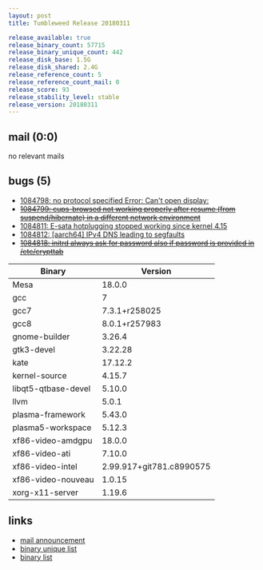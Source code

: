 ```yaml
---
layout: post
title: Tumbleweed Release 20180311

release_available: true
release_binary_count: 57715
release_binary_unique_count: 442
release_disk_base: 1.5G
release_disk_shared: 2.4G
release_reference_count: 5
release_reference_count_mail: 0
release_score: 93
release_stability_level: stable
release_version: 20180311
---
```


## mail (0:0)

no relevant mails

## bugs (5)

<!--more-->

- [1084798: no protocol specified Error: Can't open display:](https://bugzilla.opensuse.org/show_bug.cgi?id=1084798)
- ~~[1084799: cups-browsed not working properly after resume (from suspend/hibernate) in a different network environment](https://bugzilla.opensuse.org/show_bug.cgi?id=1084799)~~
- [1084811: E-sata hotplugging stopped working since kernel 4.15](https://bugzilla.opensuse.org/show_bug.cgi?id=1084811)
- [1084812: [aarch64] IPv4 DNS leading to segfaults](https://bugzilla.opensuse.org/show_bug.cgi?id=1084812)
- ~~[1084818: initrd always ask for password also if password is provided in /etc/crypttab](https://bugzilla.opensuse.org/show_bug.cgi?id=1084818)~~

Binary | Version
--- | ---
Mesa | 18.0.0
gcc | 7
gcc7 | 7.3.1+r258025
gcc8 | 8.0.1+r257983
gnome-builder | 3.26.4
gtk3-devel | 3.22.28
kate | 17.12.2
kernel-source | 4.15.7
libqt5-qtbase-devel | 5.10.0
llvm | 5.0.1
plasma-framework | 5.43.0
plasma5-workspace | 5.12.3
xf86-video-amdgpu | 18.0.0
xf86-video-ati | 7.10.0
xf86-video-intel | 2.99.917+git781.c8990575
xf86-video-nouveau | 1.0.15
xorg-x11-server | 1.19.6

## links

- [mail announcement](https://lists.opensuse.org/opensuse-factory/2018-03/msg00276.html)
- [binary unique list](http://download.tumbleweed.boombatower.com/20180311/rpm.unique.list)
- [binary list](http://download.tumbleweed.boombatower.com/20180311/rpm.list)
